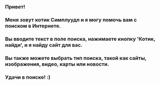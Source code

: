 <h3> Привет! </h3>
<h3> Меня зовут котик Симплуудл и я могу помочь вам с поиском в Интернете. </h3> 
<h3> Вы вводите текст в поле поиска, нажимаете кнопку 'Котик, найди', и я найду сайт для вас. </h3>
<h3> Вы также можете выбрать тип поиска, такой как сайты, изображения, видео, карты или новости. </h3>
<h3> Удачи в поиске! :) </h3>
